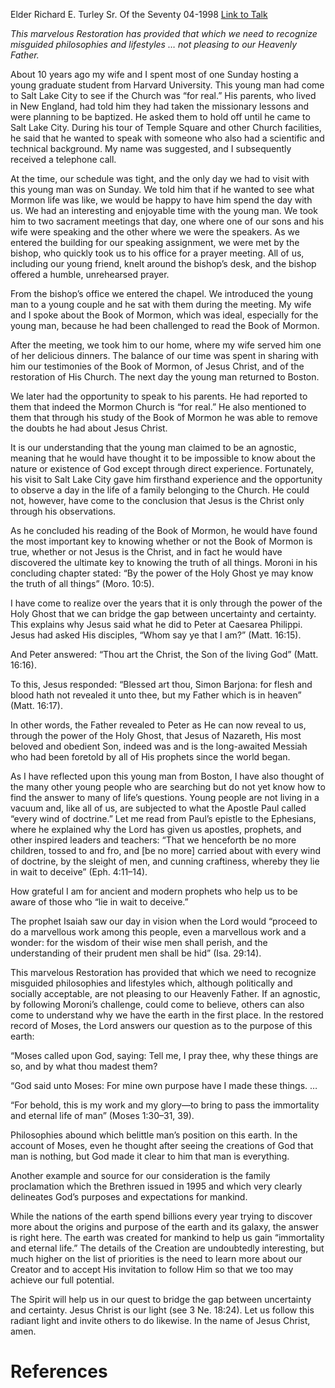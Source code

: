 Elder Richard E. Turley Sr.
Of the Seventy
04-1998
[Link to Talk](https://www.churchofjesuschrist.org/study/general-conference/1998/04/bridging-the-gap-between-uncertainty-and-certainty?lang=eng)

_This marvelous Restoration has provided that which we need to recognize misguided philosophies and lifestyles … not pleasing to our Heavenly Father._

About 10 years ago my wife and I spent most of one Sunday hosting a young graduate student from Harvard University. This young man had come to Salt Lake City to see if the Church was “for real.” His parents, who lived in New England, had told him they had taken the missionary lessons and were planning to be baptized. He asked them to hold off until he came to Salt Lake City. During his tour of Temple Square and other Church facilities, he said that he wanted to speak with someone who also had a scientific and technical background. My name was suggested, and I subsequently received a telephone call.

At the time, our schedule was tight, and the only day we had to visit with this young man was on Sunday. We told him that if he wanted to see what Mormon life was like, we would be happy to have him spend the day with us. We had an interesting and enjoyable time with the young man. We took him to two sacrament meetings that day, one where one of our sons and his wife were speaking and the other where we were the speakers. As we entered the building for our speaking assignment, we were met by the bishop, who quickly took us to his office for a prayer meeting. All of us, including our young friend, knelt around the bishop’s desk, and the bishop offered a humble, unrehearsed prayer.

From the bishop’s office we entered the chapel. We introduced the young man to a young couple and he sat with them during the meeting. My wife and I spoke about the Book of Mormon, which was ideal, especially for the young man, because he had been challenged to read the Book of Mormon.

After the meeting, we took him to our home, where my wife served him one of her delicious dinners. The balance of our time was spent in sharing with him our testimonies of the Book of Mormon, of Jesus Christ, and of the restoration of His Church. The next day the young man returned to Boston.

We later had the opportunity to speak to his parents. He had reported to them that indeed the Mormon Church is “for real.” He also mentioned to them that through his study of the Book of Mormon he was able to remove the doubts he had about Jesus Christ.

It is our understanding that the young man claimed to be an agnostic, meaning that he would have thought it to be impossible to know about the nature or existence of God except through direct experience. Fortunately, his visit to Salt Lake City gave him firsthand experience and the opportunity to observe a day in the life of a family belonging to the Church. He could not, however, have come to the conclusion that Jesus is the Christ only through his observations.

As he concluded his reading of the Book of Mormon, he would have found the most important key to knowing whether or not the Book of Mormon is true, whether or not Jesus is the Christ, and in fact he would have discovered the ultimate key to knowing the truth of all things. Moroni in his concluding chapter stated: “By the power of the Holy Ghost ye may know the truth of all things” (Moro. 10:5).

I have come to realize over the years that it is only through the power of the Holy Ghost that we can bridge the gap between uncertainty and certainty. This explains why Jesus said what he did to Peter at Caesarea Philippi. Jesus had asked His disciples, “Whom say ye that I am?” (Matt. 16:15).

And Peter answered: “Thou art the Christ, the Son of the living God” (Matt. 16:16).

To this, Jesus responded: “Blessed art thou, Simon Barjona: for flesh and blood hath not revealed it unto thee, but my Father which is in heaven” (Matt. 16:17).

In other words, the Father revealed to Peter as He can now reveal to us, through the power of the Holy Ghost, that Jesus of Nazareth, His most beloved and obedient Son, indeed was and is the long-awaited Messiah who had been foretold by all of His prophets since the world began.

As I have reflected upon this young man from Boston, I have also thought of the many other young people who are searching but do not yet know how to find the answer to many of life’s questions. Young people are not living in a vacuum and, like all of us, are subjected to what the Apostle Paul called “every wind of doctrine.” Let me read from Paul’s epistle to the Ephesians, where he explained why the Lord has given us apostles, prophets, and other inspired leaders and teachers: “That we henceforth be no more children, tossed to and fro, and [be no more] carried about with every wind of doctrine, by the sleight of men, and cunning craftiness, whereby they lie in wait to deceive” (Eph. 4:11–14).

How grateful I am for ancient and modern prophets who help us to be aware of those who “lie in wait to deceive.”

The prophet Isaiah saw our day in vision when the Lord would “proceed to do a marvellous work among this people, even a marvellous work and a wonder: for the wisdom of their wise men shall perish, and the understanding of their prudent men shall be hid” (Isa. 29:14).

This marvelous Restoration has provided that which we need to recognize misguided philosophies and lifestyles which, although politically and socially acceptable, are not pleasing to our Heavenly Father. If an agnostic, by following Moroni’s challenge, could come to believe, others can also come to understand why we have the earth in the first place. In the restored record of Moses, the Lord answers our question as to the purpose of this earth:

“Moses called upon God, saying: Tell me, I pray thee, why these things are so, and by what thou madest them?

“God said unto Moses: For mine own purpose have I made these things. …

“For behold, this is my work and my glory—to bring to pass the immortality and eternal life of man” (Moses 1:30–31, 39).

Philosophies abound which belittle man’s position on this earth. In the account of Moses, even he thought after seeing the creations of God that man is nothing, but God made it clear to him that man is everything.

Another example and source for our consideration is the family proclamation which the Brethren issued in 1995 and which very clearly delineates God’s purposes and expectations for mankind.

While the nations of the earth spend billions every year trying to discover more about the origins and purpose of the earth and its galaxy, the answer is right here. The earth was created for mankind to help us gain “immortality and eternal life.” The details of the Creation are undoubtedly interesting, but much higher on the list of priorities is the need to learn more about our Creator and to accept His invitation to follow Him so that we too may achieve our full potential.

The Spirit will help us in our quest to bridge the gap between uncertainty and certainty. Jesus Christ is our light (see 3 Ne. 18:24). Let us follow this radiant light and invite others to do likewise. In the name of Jesus Christ, amen.

# References
